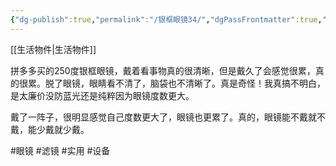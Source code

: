 ```yaml
---
{"dg-publish":true,"permalink":"/银框眼镜34/","dgPassFrontmatter":true,"noteIcon":""}
---
```





[[生活物件\|生活物件]]

拼多多买的250度银框眼镜，戴着看事物真的很清晰，但是戴久了会感觉很累，真的很累。脱了眼镜，眼睛看不清了，脑袋也不清晰了。真是奇怪！我真搞不明白，是太廉价没防蓝光还是纯粹因为眼镜度数更大。

戴了一阵子，很明显感觉自己度数更大了，眼镜也更累了。真的，眼镜能不戴就不戴，能少戴就少戴。

#眼镜 #滤镜 #实用 #设备